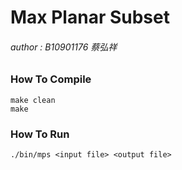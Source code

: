 # Max Planar Subset
###### author : B10901176 蔡弘祥

### How To Compile
    make clean
    make

### How To Run
    ./bin/mps <input file> <output file>
